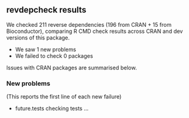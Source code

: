 ## revdepcheck results

We checked 211 reverse dependencies (196 from CRAN + 15 from Bioconductor), comparing R CMD check results across CRAN and dev versions of this package.

 * We saw 1 new problems
 * We failed to check 0 packages

Issues with CRAN packages are summarised below.

### New problems
(This reports the first line of each new failure)

* future.tests
  checking tests ...

